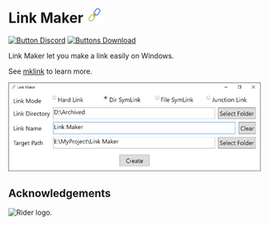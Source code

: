 ﻿# Link Maker <img src="icon.svg" width="32" alt="Link Maker icon">

[![Button Discord]][Discord]
[![Buttons Download]][Download]

Link Maker let you make a link easily on Windows.

See [mklink](https://learn.microsoft.com/en-us/windows-server/administration/windows-commands/mklink) to learn more. 

![showcase](showcase.png)

## Acknowledgements

<img src="https://resources.jetbrains.com/storage/products/company/brand/logos/Rider_icon.svg" alt="Rider logo.">


<!----------------------------------------------------------------------------->

[Discord]: https://discord.gg/PDwyxM3waw

[Download]: https://github.com/liplum/LinkMaker/releases/latest

[Button Discord]: https://img.shields.io/discord/937228972041842718?color=454fc1&label=Discord&logo=Discord&style=for-the-badge&logoColor=white&labelColor=5865F2

[Buttons Download]: https://img.shields.io/github/downloads/liplum/LinkMaker/total?color=023a46&label=Download&logo=docusign&logoColor=white&style=for-the-badge&labelColor=034e5e